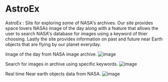 # AstroEx
AstroEx : Site for exploring some of NASA's archives. Our site provides space lovers NASAs image of the day along with a feature that allows the user to search NASA's database for images using a keyword of thier choosing. Lastly the site provides information on past and future near Earth objects that are flying by our planet everyday.

Image of the day from NASA image archive.
![image](https://user-images.githubusercontent.com/56424310/175341396-37e2bfa5-6b78-40ef-b476-96437948c375.png)

Search for images in archive using specific keywords.
![image](https://user-images.githubusercontent.com/56424310/175341894-2003aae0-5a51-48a2-8325-0d0fdb553ee2.png)

Real time Near earth objects data from NASA.
![image](https://user-images.githubusercontent.com/56424310/175342163-211cd584-dbcb-4df3-8069-1e096b2b8581.png)
